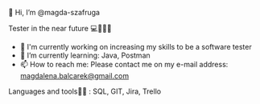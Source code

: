 👋 Hi, I’m @magda-szafruga

Tester in the near future 💻📱🦸‍♀️
- 🔭 I'm currently working on increasing my skills to be a software tester
- 🌱 I’m currently learning: Java, Postman
- 📫 How to reach me: Please contact me on my e-mail address: magdalena.balcarek@gmail.com

Languages and tools🐱‍👤 : SQL,  GIT,  Jira, Trello

<!---
magda-szafruga/magda-szafruga is a ✨ special ✨ repository because its `README.md` (this file) appears on your GitHub profile.
You can click the Preview link to take a look at your changes.
--->
